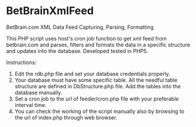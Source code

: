 # BetBrainXmlFeed
BetBrain.com XML Data Feed Capturing, Parsing, Formatting

This PHP script uses host's cron job function to get xml feed from betbrain.com and parses, filters and formats the data in a specific structure and updates into the database. Developed tested in PHP5.

Instructions:
1. Edit the rdb.php file and set your database credentials properly.
2. Your database must have some specific table. All the needful table structure are defined in DbStructure.php file. Add the tables into the database manually.
3. Set a cron job to the url of feeder/cron.php file with your preferable interval time.
4. You can check the working of the script manually also by browsing to the url of index.php through web browser.
